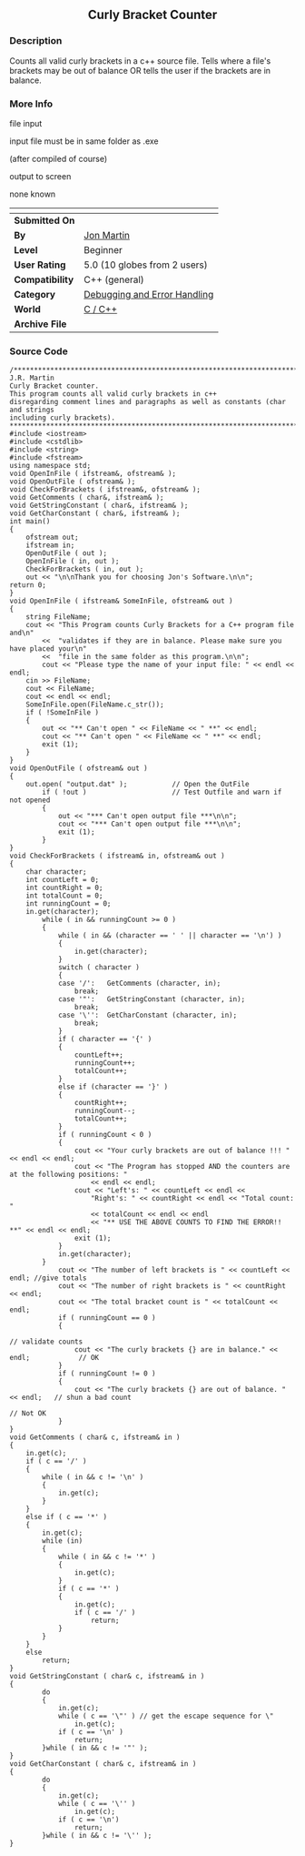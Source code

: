 ﻿<div align="center">

## Curly Bracket Counter


</div>

### Description

Counts all valid curly brackets in a c++ source file. Tells where a file's brackets may be out of balance OR tells the user if the brackets are in balance.
 
### More Info
 
file input

input file must be in same folder as .exe

(after compiled of course)

output to screen

none known


<span>             |<span>
---                |---
**Submitted On**   |
**By**             |[Jon Martin](https://github.com/Planet-Source-Code/PSCIndex/blob/master/ByAuthor/jon-martin.md)
**Level**          |Beginner
**User Rating**    |5.0 (10 globes from 2 users)
**Compatibility**  |C\+\+ \(general\)
**Category**       |[Debugging and Error Handling](https://github.com/Planet-Source-Code/PSCIndex/blob/master/ByCategory/debugging-and-error-handling__3-6.md)
**World**          |[C / C\+\+](https://github.com/Planet-Source-Code/PSCIndex/blob/master/ByWorld/c-c.md)
**Archive File**   |[](https://github.com/Planet-Source-Code/jon-martin-curly-bracket-counter__3-401/archive/master.zip)





### Source Code

```
/*************************************************************************
J.R. Martin
Curly Bracket counter.
This program counts all valid curly brackets in c++
disregarding comment lines and paragraphs as well as constants (char and strings
including curly brackets).
*************************************************************************/
#include <iostream>
#include <cstdlib>
#include <string>
#include <fstream>
using namespace std;
void OpenInFile ( ifstream&, ofstream& );
void OpenOutFile ( ofstream& );
void CheckForBrackets ( ifstream&, ofstream& );
void GetComments ( char&, ifstream& );
void GetStringConstant ( char&, ifstream& );
void GetCharConstant ( char&, ifstream& );
int main()
{
	ofstream out;
	ifstream in;
	OpenOutFile ( out );
	OpenInFile ( in, out );
	CheckForBrackets ( in, out );
	out << "\n\nThank you for choosing Jon's Software.\n\n";
return 0;
}
void OpenInFile ( ifstream& SomeInFile, ofstream& out )
{
	string FileName;
	cout << "This Program counts Curly Brackets for a C++ program file and\n"
		<<	"validates if they are in balance. Please make sure you have placed your\n"
		<<	"file in the same folder as this program.\n\n";
		cout << "Please type the name of your input file: " << endl << endl;
	cin >> FileName;
	cout << FileName;
	cout << endl << endl;
	SomeInFile.open(FileName.c_str());
	if ( !SomeInFile )
	{
		out << "** Can't open " << FileName << " **" << endl;
		cout << "** Can't open " << FileName << " **" << endl;
		exit (1);
	}
}
void OpenOutFile ( ofstream& out )
{
	out.open( "output.dat" );			// Open the OutFile
		if ( !out )						// Test Outfile and warn if not opened
		{
			out << "*** Can't open output file ***\n\n";
			cout << "*** Can't open output file ***\n\n";
			exit (1);
		}
}
void CheckForBrackets ( ifstream& in, ofstream& out )
{
	char character;
	int countLeft = 0;
	int countRight = 0;
	int totalCount = 0;
	int runningCount = 0;
	in.get(character);
		while ( in && runningCount >= 0 )
		{
			while ( in && (character == ' ' || character == '\n') )
			{
				in.get(character);
			}
			switch ( character )
			{
			case '/':	GetComments (character, in);
				break;
			case '"':	GetStringConstant (character, in);
				break;
			case '\'':	GetCharConstant (character, in);
				break;
			}
			if ( character == '{' )
			{
				countLeft++;
				runningCount++;
				totalCount++;
			}
			else if (character == '}' )
			{
				countRight++;
				runningCount--;
				totalCount++;
			}
			if ( runningCount < 0 )
			{
				cout << "Your curly brackets are out of balance !!! " << endl << endl;
				cout << "The Program has stopped AND the counters are at the following positions: "
					<< endl << endl;
				cout << "Left's: " << countLeft << endl <<
					"Right's: " << countRight << endl << "Total count: "
					<< totalCount << endl << endl
					<< "** USE THE ABOVE COUNTS TO FIND THE ERROR!! **" << endl << endl;
				exit (1);
			}
			in.get(character);
		}
			cout << "The number of left brackets is " << countLeft << endl; //give totals
			cout << "The number of right brackets is " << countRight << endl;
			cout << "The total bracket count is " << totalCount << endl;
			if ( runningCount == 0 )
			{
																				// validate counts
				cout << "The curly brackets {} are in balance." << endl;			// OK
			}
			if ( runningCount != 0 )
			{
				cout << "The curly brackets {} are out of balance. " << endl;	// shun a bad count
																				// Not OK
			}
}
void GetComments ( char& c, ifstream& in )
{
	in.get(c);
	if ( c == '/' )
	{
		while ( in && c != '\n' )
		{
			in.get(c);
		}
	}
	else if ( c == '*' )
	{
		in.get(c);
		while (in)
		{
			while ( in && c != '*' )
			{
				in.get(c);
			}
			if ( c == '*' )
			{
				in.get(c);
				if ( c == '/' )
					return;
			}
		}
	}
	else
		return;
}
void GetStringConstant ( char& c, ifstream& in )
{
		do
		{
			in.get(c);
			while ( c == '\"' ) // get the escape sequence for \"
				in.get(c);
			if ( c == '\n' )
				return;
		}while ( in && c != '"' );
}
void GetCharConstant ( char& c, ifstream& in )
{
		do
		{
			in.get(c);
			while ( c == '\'' )
				in.get(c);
			if ( c == '\n')
				return;
		}while ( in && c != '\'' );
}
```


